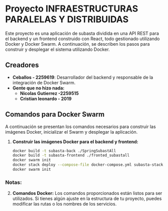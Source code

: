 # Proyecto INFRAESTRUCTURAS PARALELAS Y DISTRIBUIDAS

Este proyecto es una aplicación de subasta dividida en una API REST para el backend y un frontend construido con React, todo gestionado utilizando Docker y Docker Swarm. A continuación, se describen los pasos para construir y desplegar el sistema utilizando Docker.

## Creadores

- **Ceballos - 2259619**: Desarrollador del backend y responsable de la integración de Docker Swarm.
- **Gente que no hizo nada:**
   - **Nicolas Gutierrez -2259515**
   - **Cristian leonardo - 2019**



## Comandos para Docker Swarm

A continuación se presentan los comandos necesarios para construir las imágenes Docker, inicializar el Swarm y desplegar la aplicación.

1. **Construir las imágenes Docker para el backend y frontend:**

   ```bash
   docker build -t subasta-back ./SpringSubastAll
   docker build -t subasta-frontend ./fronted_subastall
   docker swarm init
   docker stack deploy --compose-file docker-compose.yml subasta-stack
   docker swarm init

### Notas:
2. **Comandos Docker:** Los comandos proporcionados están listos para ser utilizados. Si tienes algún ajuste en la estructura de tu proyecto, puedes modificar las rutas o los nombres de los servicios.

